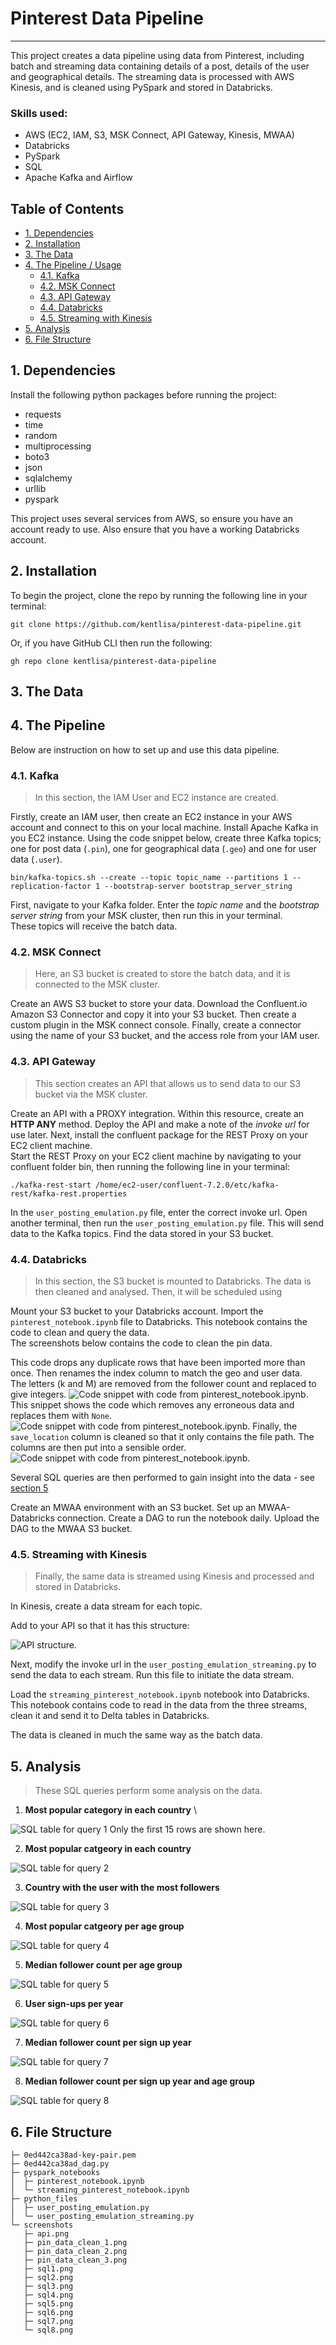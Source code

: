 # Pinterest Data Pipeline
---
This project creates a data pipeline using data from Pinterest, including batch and streaming data containing details of a post, details of the user and geographical details. The streaming data is processed with AWS Kinesis, and is cleaned using PySpark and stored in Databricks.


### Skills used:
- AWS (EC2, IAM, S3, MSK Connect, API Gateway, Kinesis, MWAA)
- Databricks
- PySpark
- SQL
- Apache Kafka and Airflow

## Table of Contents

- [1. Dependencies](#1-dependencies)
- [2. Installation](#2-installation)
- [3. The Data](#3-the-data)
- [4. The Pipeline / Usage](#4-the-pipeline)
    * [4.1. Kafka](#41-kafka)
    * [4.2. MSK Connect](#42-msk-connect)
    * [4.3. API Gateway](#43-api-gateway)
    * [4.4. Databricks](#44-databricks)
    * [4.5. Streaming with Kinesis](#45-streaming-with-kinesis)
- [5. Analysis](#5-analysis)
- [6. File Structure](#4-file-structure)

## 1. Dependencies
Install the following python packages before running the project:

- requests
- time
- random
- multiprocessing
- boto3
- json
- sqlalchemy
- urllib
- pyspark

This project uses several services from AWS, so ensure you have an account ready to use. Also ensure that you have a working Databricks account.

## 2. Installation

To begin the project, clone the repo by running the following line in your terminal:

```
git clone https://github.com/kentlisa/pinterest-data-pipeline.git
```

Or, if you have GitHub CLI then run the following:

```
gh repo clone kentlisa/pinterest-data-pipeline
```

## 3. The Data



## 4. The Pipeline
Below are instruction on how to set up and use this data pipeline.

### 4.1. Kafka
> In this section, the IAM User and EC2 instance are created.


Firstly, create an IAM user, then create an EC2 instance in your AWS account and connect to this on your local machine. Install Apache Kafka in you EC2 instance. Using the code snippet below, create three Kafka topics; one for post data (```.pin```), one for geographical data (```.geo```) and one for user data (```.user```).
```
bin/kafka-topics.sh --create --topic topic_name --partitions 1 --replication-factor 1 --bootstrap-server bootstrap_server_string
```
First, navigate to your Kafka folder. Enter the _topic name_ and the _bootstrap server string_ from your MSK cluster, then run this in your terminal. \
These topics will receive the batch data.

### 4.2. MSK Connect
> Here, an S3 bucket is created to store the batch data, and it is connected to the MSK cluster.

Create an AWS S3 bucket to store your data. Download the Confluent.io Amazon S3 Connector and copy it into your S3 bucket. Then create a custom plugin in the MSK connect console. Finally, create a connector using the name of your S3 bucket, and the access role from your IAM user.

### 4.3. API Gateway

> This section creates an API that allows us to send data to our S3 bucket via the MSK cluster.

Create an API with a PROXY integration. Within this resource, create an **HTTP ANY** method. Deploy the API and make a note of the _invoke url_ for use later. Next, install the confluent package for the REST Proxy on your EC2 client machine.\
Start the REST Proxy on your EC2 client machine by navigating to your confluent folder bin, then running the following line in your terminal:
```
./kafka-rest-start /home/ec2-user/confluent-7.2.0/etc/kafka-rest/kafka-rest.properties
```
In the ```user_posting_emulation.py``` file, enter the correct invoke url. Open another terminal, then run the ```user_posting_emulation.py``` file. This will send data to the Kafka topics. Find the data stored in your S3 bucket.

### 4.4. Databricks

> In this section, the S3 bucket is mounted to Databricks. The data is then cleaned and analysed. Then, it will be scheduled using

Mount your S3 bucket to your Databricks account. Import the ```pinterest_notebook.ipynb``` file to Databricks. This notebook contains the code to clean and query the data.\
The screenshots below contains the code to clean the pin data.

This code drops any duplicate rows that have been imported more than once. Then renames the index column to match the geo and user data.\
The letters (k and M) are removed from the follower count and replaced to give integers.
![Code snippet with code from pinterest_notebook.ipynb.](./screenshots/pin_data_clean_1.png)
This snippet shows the code which removes any erroneous data and replaces them with ```None```.
![Code snippet with code from pinterest_notebook.ipynb.](./screenshots/pin_data_clean_2.png)
Finally, the ```save_location``` column is cleaned so that it only contains the file path. The columns are then put into a sensible order.
![Code snippet with code from pinterest_notebook.ipynb.](./screenshots/pin_data_clean_3.png)

Several SQL queries are then performed to gain insight into the data - see [section 5](#5-analysis)

Create an MWAA environment with an S3 bucket. Set up an MWAA-Databricks connection. Create a DAG to run the notebook daily. Upload the DAG to the MWAA S3 bucket.

### 4.5. Streaming with Kinesis 

> Finally, the same data is streamed using Kinesis and processed and stored in Databricks.

In Kinesis, create a data stream for each topic. 

Add to your API so that it has this structure:

![API structure.](./screenshots/api.png)

Next, modify the invoke url in the ```user_posting_emulation_streaming.py``` to send the data to each stream. Run this file to initiate the data stream.

Load the ```streaming_pinterest_notebook.ipynb``` notebook into Databricks. This notebook contains code to read in the data from the three streams, clean it and send it to Delta tables in Databricks.

The data is cleaned in much the same way as the batch data.

## 5. Analysis

> These SQL queries perform some analysis on the data.

1. **Most popular category in each country** \

![SQL table for query 1](./screenshots/sql1.png)
Only the first 15 rows are shown here.

2. **Most popular catgeory in each country**

![SQL table for query 2](./screenshots/sql2.png)

3. **Country with the user with the most followers**

![SQL table for query 3](./screenshots/sql3.png)

4. **Most popular catgeory per age group**

![SQL table for query 4](./screenshots/sql4.png)

5. **Median follower count per age group**

![SQL table for query 5](./screenshots/sql5.png)

6. **User sign-ups per year**

![SQL table for query 6](./screenshots/sql6.png)

7. **Median follower count per sign up year**

![SQL table for query 7](./screenshots/sql7.png)

8. **Median follower count per sign up year and age group**

![SQL table for query 8](./screenshots/sql8.png)


## 6. File Structure
```
├─ 0ed442ca38ad-key-pair.pem
├─ 0ed442ca38ad_dag.py
├─ pyspark_notebooks
│  ├─ pinterest_notebook.ipynb
│  └─ streaming_pinterest_notebook.ipynb
├─ python_files
│  ├─ user_posting_emulation.py
│  └─ user_posting_emulation_streaming.py
└─ screenshots
   ├─ api.png
   ├─ pin_data_clean_1.png
   ├─ pin_data_clean_2.png
   ├─ pin_data_clean_3.png
   ├─ sql1.png
   ├─ sql2.png
   ├─ sql3.png
   ├─ sql4.png
   ├─ sql5.png
   ├─ sql6.png
   ├─ sql7.png
   └─ sql8.png
```

